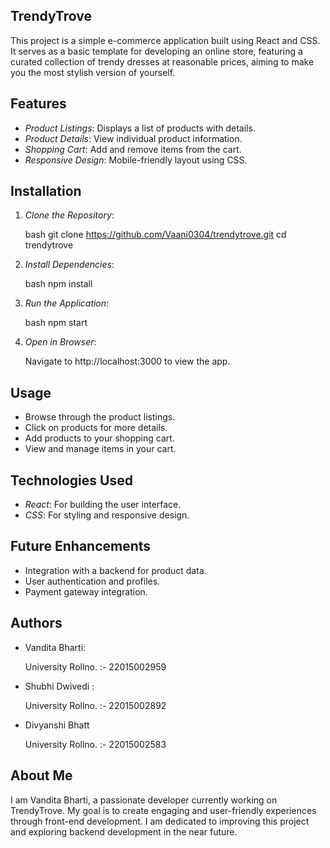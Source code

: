 ## TrendyTrove

This project is a simple e-commerce application built using React and CSS. It serves as a basic template for developing an online store, featuring a curated collection of trendy dresses at reasonable prices, aiming to make you the most stylish version of yourself.

## Features

- *Product Listings*: Displays a list of products with details.
- *Product Details*: View individual product information.
- *Shopping Cart*: Add and remove items from the cart.
- *Responsive Design*: Mobile-friendly layout using CSS.

## Installation

1. *Clone the Repository*:

   
   bash
   git clone https://github.com/Vaani0304/trendytrove.git
   cd trendytrove
   

3. *Install Dependencies*:

   
   bash
   npm install
   

5. *Run the Application*:

   
   bash
   npm start
   

7. *Open in Browser*:

   
   Navigate to http://localhost:3000 to view the app.

## Usage

- Browse through the product listings.
- Click on products for more details.
- Add products to your shopping cart.
- View and manage items in your cart.

## Technologies Used

- *React*: For building the user interface.
- *CSS*: For styling and responsive design.

## Future Enhancements

- Integration with a backend for product data.
- User authentication and profiles.
- Payment gateway integration.

## Authors

- Vandita Bharti:

  University Rollno. :- 22015002959
- Shubhi Dwivedi :

  University Rollno. :- 22015002892
- Divyanshi Bhatt

  University Rollno. :- 22015002583

## About Me

I am Vandita Bharti, a passionate developer currently working on TrendyTrove. My goal is to create engaging and user-friendly experiences through front-end development. I am dedicated to improving this project and exploring backend development in the near future.
